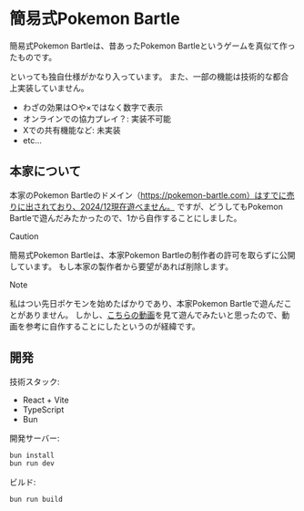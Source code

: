 # 簡易式Pokemon Bartle
簡易式Pokemon Bartleは、昔あったPokemon Bartleというゲームを真似て作ったものです。

といっても独自仕様がかなり入っています。
また、一部の機能は技術的な都合上実装していません。

- わざの効果は○や×ではなく数字で表示
- オンラインでの協力プレイ？: 実装不可能
- Xでの共有機能など: 未実装
- etc...

## 本家について

本家のPokemon Bartleのドメイン（https://pokemon-bartle.com）はすでに売りに出されており、2024/12現在遊べません。
ですが、どうしてもPokemon Bartleで遊んだみたかったので、1から自作することにしました。

> [!CAUTION]
> 簡易式Pokemon Bartleは、本家Pokemon Bartleの制作者の許可を取らずに公開しています。
もし本家の製作者から要望があれば削除します。

> [!NOTE]
> 私はつい先日ポケモンを始めたばかりであり、本家Pokemon Bartleで遊んだことがありません。
しかし、[こちらの動画](https://www.youtube.com/watch?v=DzlT5uxKxLA)を見て遊んでみたいと思ったので、動画を参考に自作することにしたというのが経緯です。

## 開発
技術スタック:
- React + Vite
- TypeScript
- Bun

開発サーバー:
```sh
bun install
bun run dev
```

ビルド:

```sh
bun run build
```
